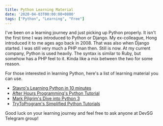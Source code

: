 ```yaml
---
title: Python Learning Material
date: '2020-04-03T00:00:00+0800'
tags: ["Python", "Learning", "Free"]
---
```


I've been on a learning journey and just picking up Python properly. It isn't the first time I was introduced to Python or Django. My ex-colleague, Hong introduced it to me ages ago back in 2008. That was also when Django started. I was still very much a PHP man then. Still is now. At my current company, Python is used heavily. The syntax is similar to Ruby, but somehow has a PHP feel to it. Kinda like a mix between the two for some reason.

For those interested in learning Python, here's a list of learning material you can use.

- [Stavro's Learning Python in 10 minutes](https://www.stavros.io/tutorials/python/)
- [After Hours Programming's Python Tutorial](https://www.afterhoursprogramming.com/tutorial/python/editors/)
- [Mark Pilgrim's Dive into Python 3](https://diveintopython3.problemsolving.io/)
- [TryToProgram's Simplified Python Tutorials](http://www.trytoprogram.com/python-programming/)

Good luck on your learning journey and feel free to ask anyone at DevSG Telegram group!